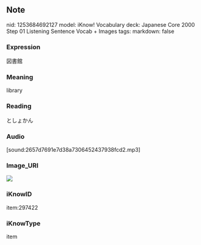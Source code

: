 ## Note
nid: 1253684692127
model: iKnow! Vocabulary
deck: Japanese Core 2000 Step 01 Listening Sentence Vocab + Images
tags: 
markdown: false

### Expression
図書館

### Meaning
library

### Reading
としょかん

### Audio
[sound:2657d7691e7d38a7306452437938fcd2.mp3]

### Image_URI
<!DOCTYPE html>
<title></title>
<img src="1c12084668899fa1b0034f0ca4264b81.jpg">



### iKnowID
item:297422

### iKnowType
item
